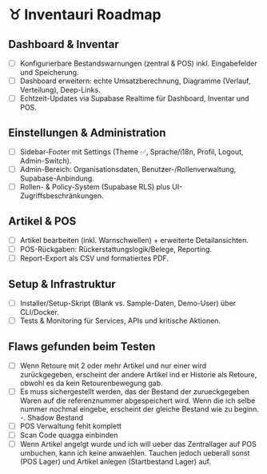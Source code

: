 # ♉ Inventauri Roadmap

## Dashboard & Inventar
- [ ] Konfigurierbare Bestandswarnungen (zentral & POS) inkl. Eingabefelder und Speicherung.
- [ ] Dashboard erweitern: echte Umsatzberechnung, Diagramme (Verlauf, Verteilung), Deep-Links.
- [ ] Echtzeit-Updates via Supabase Realtime für Dashboard, Inventar und POS.

## Einstellungen & Administration
- [ ] Sidebar-Footer mit Settings (Theme ✅, Sprache/i18n, Profil, Logout, Admin-Switch).
- [ ] Admin-Bereich: Organisationsdaten, Benutzer-/Rollenverwaltung, Supabase-Anbindung.
- [ ] Rollen- & Policy-System (Supabase RLS) plus UI-Zugriffsbeschränkungen.

## Artikel & POS
- [ ] Artikel bearbeiten (inkl. Warnschwellen) + erweiterte Detailansichten.
- [ ] POS-Rückgaben: Rückerstattungslogik/Belege, Reporting.
- [ ] Report-Export als CSV und formatiertes PDF.

## Setup & Infrastruktur
- [ ] Installer/Setup-Skript (Blank vs. Sample-Daten, Demo-User) über CLI/Docker.
- [ ] Tests & Monitoring für Services, APIs und kritische Aktionen.

## Flaws gefunden beim Testen
- [ ] Wenn Retoure mit 2 oder mehr Artikel und nur einer wird zurückgegeben, erscheint der andere Artikel ind er Historie als Retoure, obwohl es da kein Retourenbewegung gab.
- [ ] Es muss sichergestellt werden, das der Bestand der zurueckgegeben Waren auf die referenznummer abgespeichert wird. Wenn die ich selbe nummer nochmal eingebe, erscheint der gleiche Bestand wie zu beginn. -. Shadow Bestand
- [ ] POS Verwaltung fehlt komplett
- [ ] Scan Code quagga einbinden
- [ ] Wenn Artikel angelgt wurde und ich will ueber das Zentrallager auf POS umbuchen, kann ich keine anwaehlen. Tauchen jedoch ueberall sonst (POS Lager) und Artikel anlegen (Startbestand Lager) auf. 